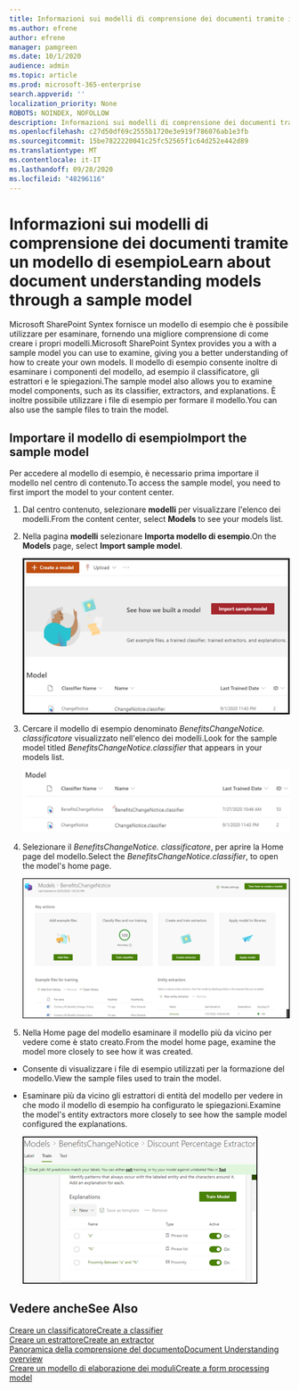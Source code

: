 ```yaml
---
title: Informazioni sui modelli di comprensione dei documenti tramite il modello di esempio
ms.author: efrene
author: efrene
manager: pamgreen
ms.date: 10/1/2020
audience: admin
ms.topic: article
ms.prod: microsoft-365-enterprise
search.appverid: ''
localization_priority: None
ROBOTS: NOINDEX, NOFOLLOW
description: Informazioni sui modelli di comprensione dei documenti tramite il modello di esempio
ms.openlocfilehash: c27d50df69c2555b1720e3e919f786076ab1e3fb
ms.sourcegitcommit: 15be7822220041c25fc52565f1c64d252e442d89
ms.translationtype: MT
ms.contentlocale: it-IT
ms.lasthandoff: 09/28/2020
ms.locfileid: "48296116"
---
```

# <a name="learn-about-document-understanding-models-through-a-sample-model"></a><span data-ttu-id="30858-103">Informazioni sui modelli di comprensione dei documenti tramite un modello di esempio</span><span class="sxs-lookup"><span data-stu-id="30858-103">Learn about document understanding models through a sample model</span></span>

<span data-ttu-id="30858-104">Microsoft SharePoint Syntex fornisce un modello di esempio che è possibile utilizzare per esaminare, fornendo una migliore comprensione di come creare i propri modelli.</span><span class="sxs-lookup"><span data-stu-id="30858-104">Microsoft SharePoint Syntex provides you a with a sample model you can use to examine, giving you a better understanding of how to create your own models.</span></span> <span data-ttu-id="30858-105">Il modello di esempio consente inoltre di esaminare i componenti del modello, ad esempio il classificatore, gli estrattori e le spiegazioni.</span><span class="sxs-lookup"><span data-stu-id="30858-105">The sample model also allows you to examine model components, such as its classifier, extractors, and explanations.</span></span> <span data-ttu-id="30858-106">È inoltre possibile utilizzare i file di esempio per formare il modello.</span><span class="sxs-lookup"><span data-stu-id="30858-106">You can also use the sample files to train the model.</span></span>

## <a name="import-the-sample-model"></a><span data-ttu-id="30858-107">Importare il modello di esempio</span><span class="sxs-lookup"><span data-stu-id="30858-107">Import the sample model</span></span>

<span data-ttu-id="30858-108">Per accedere al modello di esempio, è necessario prima importare il modello nel centro di contenuto.</span><span class="sxs-lookup"><span data-stu-id="30858-108">To access the sample model, you need to first import the model to your content center.</span></span>

1. <span data-ttu-id="30858-109">Dal centro contenuto, selezionare **modelli** per visualizzare l'elenco dei modelli.</span><span class="sxs-lookup"><span data-stu-id="30858-109">From the content center, select **Models** to see your models list.</span></span></br>
2. <span data-ttu-id="30858-110">Nella pagina **modelli** selezionare **Importa modello di esempio**.</span><span class="sxs-lookup"><span data-stu-id="30858-110">On the **Models** page, select **Import sample model**.</span></span></br>

    ![Importare il modello di esempio](../media/content-understanding/import-sample-model.png) </br>

3. <span data-ttu-id="30858-112">Cercare il modello di esempio denominato *BenefitsChangeNotice. classificatore* visualizzato nell'elenco dei modelli.</span><span class="sxs-lookup"><span data-stu-id="30858-112">Look for the sample model titled *BenefitsChangeNotice.classifier* that appears in your models list.</span></span></br>

    ![Modello di esempio](../media/content-understanding/sample-model.png) </br>

4. <span data-ttu-id="30858-114">Selezionare il *BenefitsChangeNotice. classificatore*, per aprire la Home page del modello.</span><span class="sxs-lookup"><span data-stu-id="30858-114">Select the *BenefitsChangeNotice.classifier*, to open the model's home page.</span></span></br>
  
     ![Home page di esempio](../media/content-understanding/sample-home-page.png)

5. <span data-ttu-id="30858-116">Nella Home page del modello esaminare il modello più da vicino per vedere come è stato creato.</span><span class="sxs-lookup"><span data-stu-id="30858-116">From the model home page, examine the model more closely to see how it was created.</span></span>
 
- <span data-ttu-id="30858-117">Consente di visualizzare i file di esempio utilizzati per la formazione del modello.</span><span class="sxs-lookup"><span data-stu-id="30858-117">View the sample files used to train the model.</span></span>
- <span data-ttu-id="30858-118">Esaminare più da vicino gli estrattori di entità del modello per vedere in che modo il modello di esempio ha configurato le spiegazioni.</span><span class="sxs-lookup"><span data-stu-id="30858-118">Examine the model's entity extractors more closely to see how the sample model configured the explanations.</span></span>

   ![Estrattori del modello di esempio](../media/content-understanding/entity-extractors.png)  

## <a name="see-also"></a><span data-ttu-id="30858-120">Vedere anche</span><span class="sxs-lookup"><span data-stu-id="30858-120">See Also</span></span>
[<span data-ttu-id="30858-121">Creare un classificatore</span><span class="sxs-lookup"><span data-stu-id="30858-121">Create a classifier</span></span>](create-a-classifier.md)</br>
[<span data-ttu-id="30858-122">Creare un estrattore</span><span class="sxs-lookup"><span data-stu-id="30858-122">Create an extractor</span></span>](create-an-extractor.md)</br>
[<span data-ttu-id="30858-123">Panoramica della comprensione del documento</span><span class="sxs-lookup"><span data-stu-id="30858-123">Document Understanding overview</span></span>](document-understanding-overview.md)</br>
[<span data-ttu-id="30858-124">Creare un modello di elaborazione dei moduli</span><span class="sxs-lookup"><span data-stu-id="30858-124">Create a form processing model</span></span>](create-a-form-processing-model.md)  
